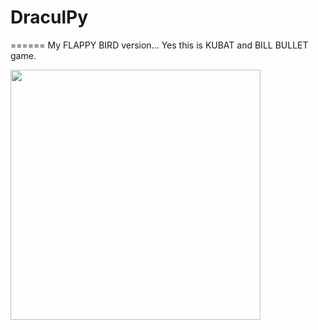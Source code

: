 # DraculPy
======
My FLAPPY BIRD version... Yes this is KUBAT and BILL BULLET game.

<img src="https://raw.githubusercontent.com/orggue/DraculPy/beta.tiff" height="400px"/>

